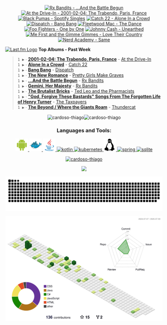 <!-- lastfm -->
<p align="center"><a href="https://www.last.fm/music/Rx+Bandits/...And+the+Battle+Begun"><img src="https://lastfm.freetls.fastly.net/i/u/64s/25908c07d9bb9e95333fe6e8ff37c036.jpg" title="Rx Bandits - ...And the Battle Begun"></a> <a href="https://www.last.fm/music/At+the+Drive-In/2001-02-04:+The+Trabendo,+Paris,+France"><img src="https://lastfm.freetls.fastly.net/i/u/64s/28b629b9a4f473de1b9febf6aa0d746a.jpg" title="At the Drive-In - 2001-02-04: The Trabendo, Paris, France"></a> <a href="https://www.last.fm/music/Black+Pumas/Spotify+Singles"><img src="https://lastfm.freetls.fastly.net/i/u/64s/17127eaab9d9da1ada6ab151ffc1f3a2.png" title="Black Pumas - Spotify Singles"></a> <a href="https://www.last.fm/music/Catch+22/Alone+In+a+Crowd"><img src="https://lastfm.freetls.fastly.net/i/u/64s/4c9aa436e0b34bf6b73edacb24206b2c.jpg" title="Catch 22 - Alone In a Crowd"></a> <a href="https://www.last.fm/music/Dispatch/Bang+Bang"><img src="https://lastfm.freetls.fastly.net/i/u/64s/2f2199fa1a48ee7ceb51cb7284b28332.jpg" title="Dispatch - Bang Bang"></a> <a href="https://www.last.fm/music/Fleetwood+Mac/The+Dance"><img src="https://lastfm.freetls.fastly.net/i/u/64s/376390dce0a512dcfa2158a589e0e436.png" title="Fleetwood Mac - The Dance"></a> <a href="https://www.last.fm/music/Foo+Fighters/One+by+One"><img src="https://lastfm.freetls.fastly.net/i/u/64s/c163489f35ce47d3a3ec6be7f8b39178.png" title="Foo Fighters - One by One"></a> <a href="https://www.last.fm/music/Johnny+Cash/Unearthed"><img src="https://lastfm.freetls.fastly.net/i/u/64s/93e36c06b6bc4f45e6542f2a9ac299b2.jpg" title="Johnny Cash - Unearthed"></a> <a href="https://www.last.fm/music/Me+First+and+the+Gimme+Gimmes/Love+Their+Country"><img src="https://lastfm.freetls.fastly.net/i/u/64s/c850ca59875fa0c12ef7991a6bb499a5.jpg" title="Me First and the Gimme Gimmes - Love Their Country"></a> <a href="https://www.last.fm/music/Nerd+Academy/Same"><img src="https://lastfm.freetls.fastly.net/i/u/64s/e438fae8ecfb445e876bee829d21c211.jpg" title="Nerd Academy - Same"></a> </p>

<!--START_LASTFM_ALBUMS:{"period": "7day", "rows": 10}-->
<a href="https://last.fm" target="_blank"><img src="https://user-images.githubusercontent.com/17434202/215290617-e793598d-d7c9-428f-9975-156db1ba89cc.svg" alt="Last.fm Logo" width="18" height="13"/></a> **Top Albums - Past Week**

> `1 ▶️` ∙ **[2001-02-04: The Trabendo, Paris, France](https://www.last.fm/music/At+the+Drive-In/2001-02-04:+The+Trabendo,+Paris,+France)** - [At the Drive-In](https://www.last.fm/music/At+the+Drive-In)<br/>
> `1 ▶️` ∙ **[Alone In a Crowd](https://www.last.fm/music/Catch+22/Alone+In+a+Crowd)** - [Catch 22](https://www.last.fm/music/Catch+22)<br/>
> `1 ▶️` ∙ **[Bang Bang](https://www.last.fm/music/Dispatch/Bang+Bang)** - [Dispatch](https://www.last.fm/music/Dispatch)<br/>
> `1 ▶️` ∙ **[The New Romance](https://www.last.fm/music/Pretty+Girls+Make+Graves/The+New+Romance)** - [Pretty Girls Make Graves](https://www.last.fm/music/Pretty+Girls+Make+Graves)<br/>
> `1 ▶️` ∙ **[...And the Battle Begun](https://www.last.fm/music/Rx+Bandits/...And+the+Battle+Begun)** - [Rx Bandits](https://www.last.fm/music/Rx+Bandits)<br/>
> `1 ▶️` ∙ **[Gemini, Her Majesty](https://www.last.fm/music/Rx+Bandits/Gemini,+Her+Majesty)** - [Rx Bandits](https://www.last.fm/music/Rx+Bandits)<br/>
> `1 ▶️` ∙ **[The Brutalist Bricks](https://www.last.fm/music/Ted+Leo+and+the+Pharmacists/The+Brutalist+Bricks)** - [Ted Leo and the Pharmacists](https://www.last.fm/music/Ted+Leo+and+the+Pharmacists)<br/>
> `1 ▶️` ∙ **["God, Forgive These Bastards" Songs From The Forgotten Life of Henry Turner](https://www.last.fm/music/The+Taxpayers/%22God,+Forgive+These+Bastards%22+Songs+From+The+Forgotten+Life+of+Henry+Turner)** - [The Taxpayers](https://www.last.fm/music/The+Taxpayers)<br/>
> `1 ▶️` ∙ **[The Beyond / Where the Giants Roam](https://www.last.fm/music/Thundercat/The+Beyond+%2F+Where+the+Giants+Roam)** - [Thundercat](https://www.last.fm/music/Thundercat)<br/>
<!--END_LASTFM_ALBUMS-->

<p align="center"><img align="center" src="https://github-readme-stats-nine-kohl.vercel.app/api?username=cardoso-thiago&show_icons=true&locale=en&theme=gotham&hide=issues,contribs" alt="cardoso-thiago" /><img align="center" src="https://github-readme-stats-nine-kohl.vercel.app/api/top-langs?username=cardoso-thiago&show_icons=true&locale=en&layout=compact&theme=gotham" alt="cardoso-thiago" /></p>

<h3 align="center">Languages and Tools:</h3>
<p align="center"> <a href="https://developer.android.com" target="_blank"> <img src="https://github.com/devicons/devicon/blob/master/icons/android/android-original.svg" alt="android" width="40" height="40"/> </a> <a href="https://www.docker.com/" target="_blank"> <img src="https://github.com/devicons/devicon/blob/master/icons/docker/docker-original.svg" alt="docker" width="40" height="40"/> </a> <a href="https://www.java.com" target="_blank"> <img src="https://github.com/devicons/devicon/blob/master/icons/java/java-original.svg" alt="java" width="40" height="40"/> </a> <a href="https://kotlinlang.org" target="_blank"> <img src="https://www.vectorlogo.zone/logos/kotlinlang/kotlinlang-icon.svg" alt="kotlin" width="40" height="40"/> </a> <a href="https://kubernetes.io" target="_blank"> <img src="https://www.vectorlogo.zone/logos/kubernetes/kubernetes-icon.svg" alt="kubernetes" width="40" height="40"/> </a> <a href="https://www.linux.org/" target="_blank"> <img src="https://github.com/devicons/devicon/blob/master/icons/linux/linux-plain.svg" alt="linux" width="40" height="40"/> </a> <a href="https://spring.io/" target="_blank"> <img src="https://www.vectorlogo.zone/logos/springio/springio-icon.svg" alt="spring" width="40" height="40"/> </a> <a href="https://www.sqlite.org/" target="_blank"> <img src="https://www.vectorlogo.zone/logos/sqlite/sqlite-icon.svg" alt="sqlite" width="40" height="40"/> </a> </p>

<p align="center"> <a href="https://github.com/ryo-ma/github-profile-trophy"><img src="https://github-profile-trophy.vercel.app/?username=cardoso-thiago&column=7" alt="cardoso-thiago" /></a> </p>

<!--START_SECTION:comicstrip-->
<p align="center">
 <a href="https://xkcd.com/">
 <img src="https://imgs.xkcd.com/comics/geology_murder.png" />
</a>
</p>
<!--END_SECTION:comicstrip-->

![](https://github.com/cardoso-thiago/cardoso-thiago/raw/output/github-snake.svg)

![](profile-3d-contrib/profile-green-animate.svg)
